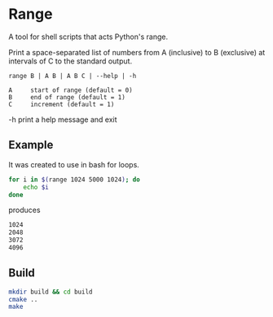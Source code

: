 # Range

A tool for shell scripts that acts Python's range.

Print a space-separated list of numbers from A (inclusive)
to B (exclusive) at intervals of C to the standard output.

    range B | A B | A B C | --help | -h

    A     start of range (default = 0)
    B     end of range (default = 1)
    C     increment (default = 1)
   -h     print a help message and exit


## Example

It was created to use in bash for loops.

```sh
for i in $(range 1024 5000 1024); do
    echo $i
done
```

produces

```sh
1024
2048
3072
4096
```

## Build

```sh
mkdir build && cd build
cmake ..
make
```
